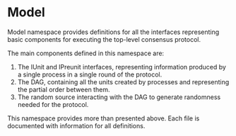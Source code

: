 ﻿# Model

Model namespace provides definitions for all the interfaces representing basic components for executing the top-level consensus protocol.

The main components defined in this namespace are:
1. The IUnit and IPreunit interfaces, representing information produced by a single process in a single round of the protocol.
2. The DAG, containing all the units created by processes and representing the partial order between them.
3. The random source interacting with the DAG to generate randomness needed for the protocol.

This namespace provides more than presented above. Each file is documented with information for all definitions. 